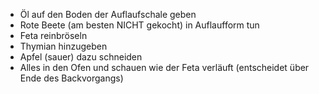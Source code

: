 - Öl auf den Boden der Auflaufschale geben
- Rote Beete (am besten NICHT gekocht) in Auflaufform tun
- Feta reinbröseln
- Thymian hinzugeben
- Apfel (sauer) dazu schneiden
- Alles in den Ofen und schauen wie der Feta verläuft (entscheidet über Ende des Backvorgangs)
